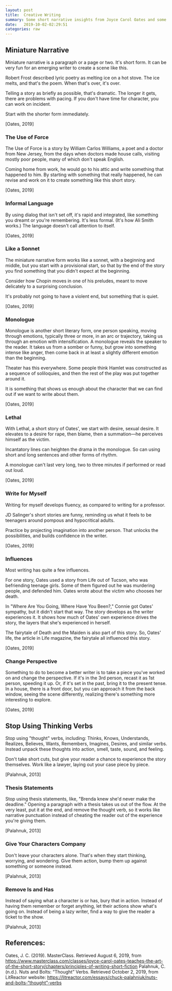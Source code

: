 ```yaml
---
layout: post
title:  Creative Writing
summary: Some short narrative insights from Joyce Carol Oates and some action advice from Chuck Palahnuk.
date:   2019-10-02-02:29:51
categories: raw
---
```

## Miniature Narrative

Miniature narrative is a paragraph or a page or two. It's short form. It can be very fun for an emerging writer to create a scene like this. 

Robert Frost described lyric poetry as melting ice on a hot stove. The ice melts, and that's the poem. When that's over, it's over.

Telling a story as briefly as possible, that's dramatic. The longer it gets, there are problems with pacing. If you don't have time for character, you can work on incident. 

Start with the shorter form immediately.

[Oates, 2019]

### The Use of Force

The Use of Force is a story by William Carlos Williams, a poet and a doctor from New Jersey, from the days when doctors made house calls, visiting mostly poor people, many of which don't speak English.

Coming home from work, he would go to his attic and write something that happened to him. By starting with something that really happened, he can revise and work on it to create something like this short story.

[Oates, 2019]

### Informal Language

By using dialog that isn't set off, it's rapid and integrated, like something you dreamt or you're remembering. It's less formal. (It's how Ali Smith works.) The language doesn't call attention to itself.

[Oates, 2019]

### Like a Sonnet

The miniature narrative form works like a sonnet, with a beginning and middle, but you start with a provisional start, so that by the end of the story you find something that you didn't expect at the beginning. 

Consider how Chopin moves in one of his preludes, meant to move delicately to a surprising conclusion.

It's probably not going to have a violent end, but something that is quiet.

[Oates, 2019]

### Monologue

Monologue is another short literary form, one person speaking, moving through emotions, typically three or more, in an arc or trajectory, taking us through an emotion with intensification. A monologue reveals the speaker to the reader. It takes us from a somber or funny, but grow into something intense like anger, then come back in at least a slightly different emotion than the beginning. 

Theater has this everywhere. Some people think Hamlet was constructed as a sequence of soliloquies, and then the rest of the play was put together around it.

It is something that shows us enough about the character that we can find out if we want to write about them.

[Oates, 2019]

### Lethal

With Lethal, a short story of Oates', we start with desire, sexual desire. It elevates to a desire for rape, then blame, then a summation—he perceives himself as the victim. 

Incantatory lines can heighten the drama in the monologue. So can using short and long sentences and other forms of rhythm.

A monologue can't last very long, two to three minutes if performed or read out loud.

[Oates, 2019]

### Write for Myself

Writing for myself develops fluency, as compared to writing for a professor.

JD Salinger's short stories are funny, reminding us what it feels to be teenagers around pompous and hypocritical adults.

Practice by projecting imagination into another person. That unlocks the possibilities, and builds confidence in the writer.

[Oates, 2019]

### Influences

Most writing has quite a few influences.

For one story, Oates used a story from Life out of Tucson, who was befriending teenage girls. Some of them figured out he was murdering people, and defended him. Oates wrote about the victim who chooses her death.

In "Where Are You Going, Where Have You Been?," Connie got Oates' sympathy, but it didn't start that way. The story develops as the writer experiences it. It shows how much of Oates' own experience drives the story, the layers that she's experienced in herself.

The fairytale of Death and the Maiden is also part of this story. So, Oates' life, the article in Life magazine, the fairytale all influenced this story.

[Oates, 2019]

### Change Perspective

Something to do to become a better writer is to take a piece you've worked on and change the perspective. If it's in the 3rd person, recast it as 1st person, speeding it up. Or, if it's set in the past, bring it to the present tense. In a house, there is a front door, but you can approach it from the back window, seeing the scene differently, realizing there's something more interesting to explore.

[Oates, 2019]

## Stop Using Thinking Verbs

Stop using "thought" verbs, including: Thinks, Knows, Understands, Realizes, Believes, Wants, Remembers, Imagines, Desires, and similar verbs.  Instead unpack these thoughts into action, smell, taste, sound, and feeling.

Don't take short cuts, but give your reader a chance to experience the story themselves. Work like a lawyer, laying out your case piece by piece.

[Palahnuk, 2013]

### Thesis Statements

Stop using thesis statements, like, "Brenda knew she'd never make the deadline." Opening a paragraph with a thesis takes us out of the flow. At the very least, put it at the end, and remove the thought verb, so it works like narrative punctuation instead of cheating the reader out of the experience you're giving them.

[Palahnuk, 2013]

### Give Your Characters Company

Don't leave your characters alone. That's when they start thinking, worrying, and wondering. Give them action, bump them up against something or someone instead.

[Palahnuk, 2013]

### Remove Is and Has

Instead of saying what a character is or has, bury that in action. Instead of having them remember or forget anything, let their actions show what's going on. Instead of being a lazy writer, find a way to give the reader a ticket to the show.

[Palahnuk, 2013]


## References:

Oates, J. C. (2019). MasterClass. Retrieved August 6, 2019, from https://www.masterclass.com/classes/joyce-carol-oates-teaches-the-art-of-the-short-story/chapters/principles-of-writing-short-fiction
Palahnuk, C. (n.d.). Nuts and Bolts: “Thought” Verbs. Retrieved October 2, 2019, from LitReactor website: https://litreactor.com/essays/chuck-palahniuk/nuts-and-bolts-“thought”-verbs


